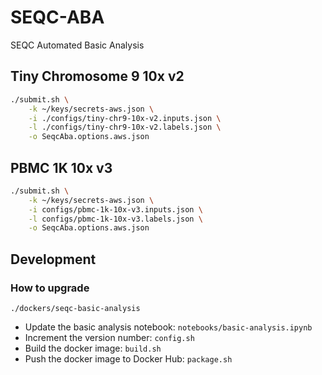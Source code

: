 # SEQC-ABA

SEQC Automated Basic Analysis

## Tiny Chromosome 9 10x v2

```bash
./submit.sh \
    -k ~/keys/secrets-aws.json \
    -i ./configs/tiny-chr9-10x-v2.inputs.json \
    -l ./configs/tiny-chr9-10x-v2.labels.json \
    -o SeqcAba.options.aws.json
```

## PBMC 1K 10x v3

```bash
./submit.sh \
    -k ~/keys/secrets-aws.json \
    -i configs/pbmc-1k-10x-v3.inputs.json \
    -l configs/pbmc-1k-10x-v3.labels.json \
    -o SeqcAba.options.aws.json
```

## Development

### How to upgrade

`./dockers/seqc-basic-analysis`

- Update the basic analysis notebook: `notebooks/basic-analysis.ipynb`
- Increment the version number: `config.sh`
- Build the docker image: `build.sh`
- Push the docker image to Docker Hub: `package.sh`
